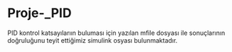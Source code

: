 # Proje-_PID
PID kontrol katsayılarıın buluması için yazılan mfile dosyası ile sonuçlarının doğruluğunu teyit ettiğimiz simulink osyası bulunmaktadır.

